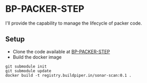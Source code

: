 # BP-PACKER-STEP

I'll provide the capability to manage the lifecycle of packer code.


## Setup
* Clone the code available at [BP-PACKER-STEP](https://github.com/OT-BUILDPIPER-MARKETPLACE/BP-PACKER-STEP)
* Build the docker image

```
git submodule init
git submodule update
docker build -t registry.buildpiper.in/sonar-scan:0.1 . 
```
